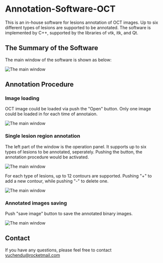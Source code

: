 # Annotation-Software-OCT
This is an in-house software for lesions annotation of OCT images. Up to six different types of lesions are supported to be annotated. The software is implemented by C++, supported by the libraries of vtk, itk, and Qt.

## The Summary of the Software
The main window of the software is shown as below:

![The main window](https://github.com/yuchendu/Annotation-Software-OCT/upload/main/assets/images/image001.jpg)

## Annotation Procedure
### Image loading
OCT image could be loaded via push the "Open" button. Only one image could be loaded in for each time of annotaion.

![The main window](https://github.com/yuchendu/Annotation-Software-OCT/upload/main/assets/images/image012.jpg)

### Single lesion region annotation 
The left part of the window is the operation panel. It supports up to six types of lesions to be annotated, seperately. Pushing the button, the annotation procedure would be activated.

![The main window](https://github.com/yuchendu/Annotation-Software-OCT/upload/main/assets/images/image014.jpg)

For each type of lesions, up to 12 contours are supported. Pushing "+" to add a new contour, while pushing "-" to delete one. 

![The main window](https://github.com/yuchendu/Annotation-Software-OCT/upload/main/assets/images/image016.jpg)

### Annotated images saving
Push "save image" button to save the annotated binary images.

![The main window](https://github.com/yuchendu/Annotation-Software-OCT/upload/main/assets/images/image019.jpg)

## Contact
If you have any questions, please feel free to contact yuchendu@rocketmail.com
